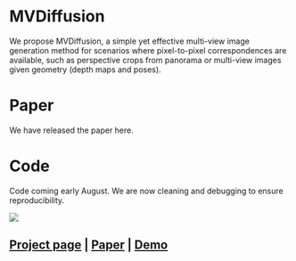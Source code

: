 # MVDiffusion
We propose MVDiffusion, a simple yet effective multi-view image generation method for scenarios where pixel-to-pixel correspondences are available, such as perspective crops from panorama or multi-view images given geometry (depth maps and poses). 

# Paper
We have released the paper here.

# Code
Code coming early August. We are now cleaning and debugging to ensure reproducibility.

![](./assert/teaser.png)

## [Project page](https://mvdiffusion.github.io/) |  [Paper](https://github.com/Tangshitao/MVDiffusion/blob/main/MVDIffusion.pdf) | [Demo](https://huggingface.co/spaces/tangshitao/MVDiffusion)
